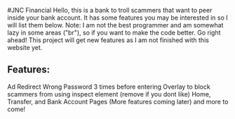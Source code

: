 #JNC Financial
Hello, this is a bank to troll scammers that want to peer inside your bank account. It has some features you may be interested in so I will list them below. Note: I am not the best programmer and am somewhat lazy in some areas ("br"), so if you want to make the code better. Go right ahead! This project will get new features as I am not finished with this website yet. 

## Features:
Ad Redirect
Wrong Password 3 times before entering
Overlay to block scammers from using inspect element (remove if you dont like)
Home, Transfer, and Bank Account Pages (More features coming later)
and more to come!

